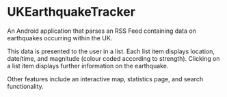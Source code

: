 # UKEarthquakeTracker

An Android application that parses an RSS Feed containing data on earthquakes occurring within the UK.

This data is presented to the user in a list. Each list item displays location, date/time, and magnitude (colour coded according to strength).
Clicking on a list item displays further information on the earthquake.

Other features include an interactive map, statistics page, and search functionality.
